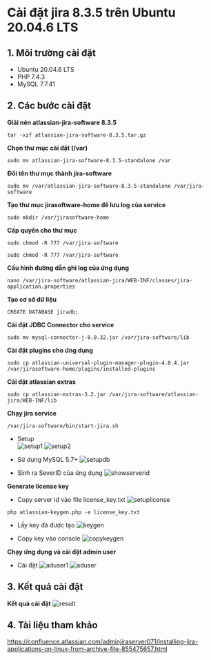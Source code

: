 # Cài đặt jira 8.3.5 trên Ubuntu 20.04.6 LTS

## 1. Môi trường cài đặt
- Ubuntu 20.04.6 LTS
- PHP 7.4.3
- MySQL 7.7.41

## 2. Các bước cài đặt
**Giải nén atlassian-jira-software 8.3.5**

```
tar -xzf atlassian-jira-software-8.3.5.tar.gz 
```

**Chọn thư mục cài đặt (/var)**

```
sudo mv atlassian-jira-software-8.3.5-standalone /var
```

**Đổi tên thư mục thành jira-software**

```
sudo mv /var/atlassian-jira-software-8.3.5-standalone /var/jira-software
```

**Tạo thư mục jirasoftware-home để lưu log của service**

```
sudo mkdir /var/jirasoftware-home
```

**Cấp quyền cho thư mục**

```
sudo chmod -R 777 /var/jira-software

sudo chmod -R 777 /var/jira-software
```

**Cấu hình đường dẫn ghi log của ứng dụng**

```
nano /var/jira-software/atlassian-jira/WEB-INF/classes/jira-application.properties 
```

**Tạo cơ sở dữ liệu**

```
CREATE DATABASE jiradb;
```

**Cài đặt JDBC Connector cho service**

```
sudo mv mysql-connector-j-8.0.32.jar /var/jira-software/lib 
```

**Cài đặt plugins cho ứng dụng**

```
sudo cp atlassian-universal-plugin-manager-plugin-4.0.4.jar /var/jirasoftware-home/plugins/installed-plugins
```

**Cài đặt atlassian extras**

```
sudo cp atlassian-extras-3.2.jar /var/jira-software/atlassian-jira/WEB-INF/lib
```

**Chạy jira service**
```
/var/jira-software/bin/start-jira.sh
```

- Setup  
  ![setup1](images/startup1.png)
  ![setup2](images/startup2.png)
- Sử dụng MySQL 5.7+
  ![setupdb](images/connectdb.png)

- Sinh ra SeverID của ứng dụng
  ![showserverid](images/serverid.png)


**Generate license key**

- Copy server id vào file license_key.txt
  ![setuplicense](images/changeServerId.png)

```
php atlassian-keygen.php -e license_key.txt
```

- Lấy key đã được tạo
    ![keygen](images/generate%20key.png)

- Copy key vào console
    ![copykeygen](images/copy%20key.png)


**Chạy ứng dụng và cài đặt admin user**

- Cài đặt
    ![aduser1](images/setup.png)
    ![aduser](images/admin%20setup.png)

## 3. Kết quả cài đặt

**Kết quả cài đặt**
    ![result](images/final.png)

## 4. Tài liệu tham khảo
https://confluence.atlassian.com/adminjiraserver071/installing-jira-applications-on-linux-from-archive-file-855475657.html